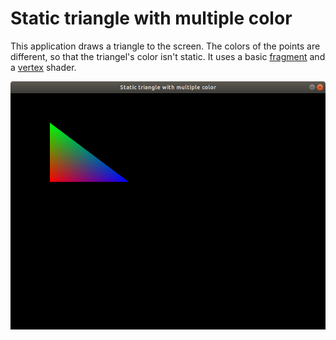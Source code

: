 # Static triangle with multiple color

This application draws a triangle to the screen. The colors of the points are different, so that the triangel's color isn't static. It uses a basic [fragment](./fragment.frag) and a [vertex](./vertex.vert) shader.

![Sample image](./sample/sample.png)
